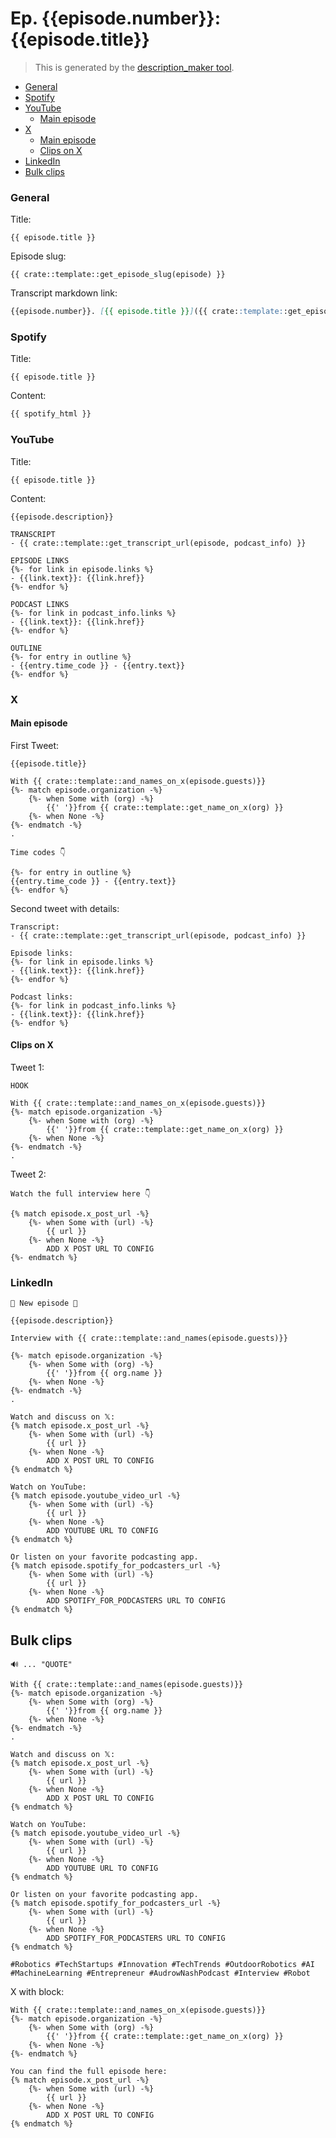 # Ep. {{episode.number}}: {{episode.title}}

> This is generated by the [description_maker tool](https://github.com/audrow-nash-podcast/text-tools/tree/main/description_maker).

- [General](#general)
- [Spotify](#spotify)
- [YouTube](#youtube)
    - [Main episode](#main-episode)
- [X](#x)
    - [Main episode](#main-episode)
    - [Clips on X](#clips-on-x)
- [LinkedIn](#linkedin)
- [Bulk clips](#bulk-clips)

### General

Title:

```
{{ episode.title }}
```

Episode slug:

```
{{ crate::template::get_episode_slug(episode) }}
```

Transcript markdown link:

```md
{{episode.number}}. [{{ episode.title }}]({{ crate::template::get_episode_slug(episode)}}.md)
```

### Spotify

Title:

```
{{ episode.title }}
```

Content:

```html
{{ spotify_html }}
```

### YouTube

Title:

```text
{{ episode.title }}
```

Content:

```text
{{episode.description}}

TRANSCRIPT
- {{ crate::template::get_transcript_url(episode, podcast_info) }}

EPISODE LINKS
{%- for link in episode.links %}
- {{link.text}}: {{link.href}}
{%- endfor %}

PODCAST LINKS
{%- for link in podcast_info.links %}
- {{link.text}}: {{link.href}}
{%- endfor %}

OUTLINE
{%- for entry in outline %}
- {{entry.time_code }} - {{entry.text}}
{%- endfor %}
```

### X

#### Main episode

First Tweet:

```
{{episode.title}}

With {{ crate::template::and_names_on_x(episode.guests)}}
{%- match episode.organization -%}
    {%- when Some with (org) -%}
        {{' '}}from {{ crate::template::get_name_on_x(org) }}
    {%- when None -%}
{%- endmatch -%}
.

Time codes 👇

{%- for entry in outline %}
{{entry.time_code }} - {{entry.text}}
{%- endfor %}
```

Second tweet with details:

```text
Transcript:
- {{ crate::template::get_transcript_url(episode, podcast_info) }}

Episode links:
{%- for link in episode.links %}
- {{link.text}}: {{link.href}}
{%- endfor %}

Podcast links:
{%- for link in podcast_info.links %}
- {{link.text}}: {{link.href}}
{%- endfor %}
```

#### Clips on X

Tweet 1:

```text
HOOK

With {{ crate::template::and_names_on_x(episode.guests)}}
{%- match episode.organization -%}
    {%- when Some with (org) -%}
        {{' '}}from {{ crate::template::get_name_on_x(org) }}
    {%- when None -%}
{%- endmatch -%}
.
```

Tweet 2:

```text
Watch the full interview here 👇

{% match episode.x_post_url -%}
    {%- when Some with (url) -%}
        {{ url }}
    {%- when None -%}
        ADD X POST URL TO CONFIG
{%- endmatch %}
```

### LinkedIn

```text
🚨 New episode 🚨

{{episode.description}}

Interview with {{ crate::template::and_names(episode.guests)}}

{%- match episode.organization -%}
    {%- when Some with (org) -%}
        {{' '}}from {{ org.name }}
    {%- when None -%}
{%- endmatch -%}
.

Watch and discuss on 𝕏:
{% match episode.x_post_url -%}
    {%- when Some with (url) -%}
        {{ url }}
    {%- when None -%}
        ADD X POST URL TO CONFIG
{% endmatch %}

Watch on YouTube:
{% match episode.youtube_video_url -%}
    {%- when Some with (url) -%}
        {{ url }}
    {%- when None -%}
        ADD YOUTUBE URL TO CONFIG
{% endmatch %}

Or listen on your favorite podcasting app.
{% match episode.spotify_for_podcasters_url -%}
    {%- when Some with (url) -%}
        {{ url }}
    {%- when None -%}
        ADD SPOTIFY_FOR_PODCASTERS URL TO CONFIG
{% endmatch %}
```

## Bulk clips

```
🔊 ... "QUOTE"

With {{ crate::template::and_names(episode.guests)}}
{%- match episode.organization -%}
    {%- when Some with (org) -%}
        {{' '}}from {{ org.name }}
    {%- when None -%}
{%- endmatch -%}
.

Watch and discuss on 𝕏:
{% match episode.x_post_url -%}
    {%- when Some with (url) -%}
        {{ url }}
    {%- when None -%}
        ADD X POST URL TO CONFIG
{% endmatch %}

Watch on YouTube:
{% match episode.youtube_video_url -%}
    {%- when Some with (url) -%}
        {{ url }}
    {%- when None -%}
        ADD YOUTUBE URL TO CONFIG
{% endmatch %}

Or listen on your favorite podcasting app.
{% match episode.spotify_for_podcasters_url -%}
    {%- when Some with (url) -%}
        {{ url }}
    {%- when None -%}
        ADD SPOTIFY_FOR_PODCASTERS URL TO CONFIG
{% endmatch %}

#Robotics #TechStartups #Innovation #TechTrends #OutdoorRobotics #AI #MachineLearning #Entrepreneur #AudrowNashPodcast #Interview #Robot
```

X with block:
```
With {{ crate::template::and_names_on_x(episode.guests)}}
{%- match episode.organization -%}
    {%- when Some with (org) -%}
        {{' '}}from {{ crate::template::get_name_on_x(org) }}
    {%- when None -%}
{%- endmatch %}

You can find the full episode here:
{% match episode.x_post_url -%}
    {%- when Some with (url) -%}
        {{ url }}
    {%- when None -%}
        ADD X POST URL TO CONFIG
{% endmatch %}
```